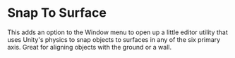 # Snap To Surface

This adds an option to the Window menu to open up a little editor utility that uses Unity's physics to snap objects to surfaces in any of the six primary axis. Great for aligning objects with the ground or a wall.
